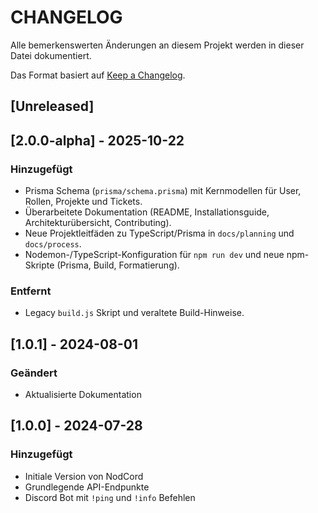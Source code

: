 # CHANGELOG

Alle bemerkenswerten Änderungen an diesem Projekt werden in dieser Datei dokumentiert.

Das Format basiert auf [Keep a Changelog](https://keepachangelog.com/en/1.0.0/).

## [Unreleased]

## [2.0.0-alpha] - 2025-10-22
### Hinzugefügt
- Prisma Schema (`prisma/schema.prisma`) mit Kernmodellen für User, Rollen, Projekte und Tickets.
- Überarbeitete Dokumentation (README, Installationsguide, Architekturübersicht, Contributing).
- Neue Projektleitfäden zu TypeScript/Prisma in `docs/planning` und `docs/process`.
- Nodemon-/TypeScript-Konfiguration für `npm run dev` und neue npm-Skripte (Prisma, Build, Formatierung).

### Entfernt
- Legacy `build.js` Skript und veraltete Build-Hinweise.

## [1.0.1] - 2024-08-01
### Geändert
- Aktualisierte Dokumentation

## [1.0.0] - 2024-07-28
### Hinzugefügt
- Initiale Version von NodCord
- Grundlegende API-Endpunkte
- Discord Bot mit `!ping` und `!info` Befehlen

